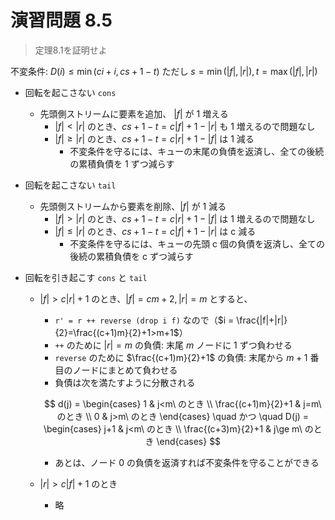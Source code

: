 # 演習問題 8.5

>  定理8.1を証明せよ

不変条件: $D(i)\le \min(ci+i, cs+1-t)$  ただし $s=\min(|f|,|r|), t=\max(|f|,|r|)$

- 回転を起こさない `cons`

  - 先頭側ストリームに要素を追加、 $|f|$ が 1 増える
    - $|f|<|r|$ のとき、$cs+1-t =c |f|+1-|r|$ も 1 増えるので問題なし
    - $|f|\ge|r|$ のとき、$cs+1-t = c|r|+1-|f|$ は 1 減る
      - 不変条件を守るには、キューの末尾の負債を返済し、全ての後続の累積負債を 1 ずつ減らす

- 回転を起こさない `tail`

  - 先頭側ストリームから要素を削除、$|f|$ が 1 減る
    - $|f|>|r|$ のとき、$cs+1-t = c|r|+1-|f|$ は 1 増えるので問題なし
    - $|f|\le|r|$ のとき、$cs+1-t = c|f|+1-|r|$ は c 減る
      - 不変条件を守るには、キューの先頭 c 個の負債を返済し、全ての後続の累積負債を c ずつ減らす

- 回転を引き起こす `cons` と `tail`

  - $|f|>c|r|+1$ のとき、$|f|=cm+2, |r|=m$ とすると、

    - `r' = r ++ reverse (drop i f)` なので（$i = \frac{|f|+|r|}{2}=\frac{(c+1)m}{2}+1>m+1$）
    - `++` のために $|r| = m$ の負債: 末尾 $m$ ノードに 1 ずつ負わせる
    - `reverse` のために $\frac{(c+1)m}{2}+1$ の負債: 末尾から $m+1$ 番目のノードにまとめて負わせる
    - 負債は次を満たすように分散される

    $$
    d(j) =
    \begin{cases}
    1 & j<m\ のとき \\
    \frac{(c+1)m}{2}+1 & j=m\ のとき \\
    0 & j>m\ のとき
    \end{cases}
    \quad
    かつ
    \quad
    D(j) = \begin{cases}
    j+1 & j<m\ のとき \\
    \frac{(c+3)m}{2}+1 & j\ge m\ のとき
    \end{cases}
    $$

    - あとは、ノード 0 の負債を返済すれば不変条件を守ることができる 

  - $|r|>c|f|+1$ のとき

    - 略